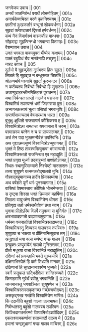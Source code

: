 जनमेजय उवाच ||	001    
अनर्थे जातनिर्बन्धं परार्थे लोभमोहितम् |	001a  
अनार्यकेष्वभिरतं मरणे कृतनिश्चयम् ||	001c  
ज्ञातीनां दुःखकर्तारं बन्धूनां शोकवर्धनम् |	002a  
सुहृदां क्लेशदातारं द्विषतां हर्षवर्धनम् ||	002c  
कथं नैनं विमार्गस्थं वारयन्तीह बान्धवाः |	003a  
सौहृदाद्वा सुहृत्स्निग्धो भगवान्वा पितामहः ||	003c  
वैशम्पायन उवाच || 	004    
उक्तं भगवता वाक्यमुक्तं भीष्मेण यत्क्षमम् |	004a  
उक्तं बहुविधं चैव नारदेनापि तच्छृणु ||	004c  
नारद उवाच ||	005    
दुर्लभो वै सुहृच्छ्रोता दुर्लभश्च हितः सुहृत् |	005a  
तिष्ठते हि सुहृद्यत्र न बन्धुस्तत्र तिष्ठति ||	005c  
श्रोतव्यमपि पश्यामि सुहृदां कुरुनन्दन |	006a  
न कर्तव्यश्च निर्बन्धो निर्बन्धो हि सुदारुणः ||	006c  
अत्राप्युदाहरन्तीममितिहासं पुरातनम् |	007a  
यथा निर्बन्धतः प्राप्तो गालवेन पराजयः ||	007c  
विश्वामित्रं तपस्यन्तं धर्मो जिज्ञासया पुरा |	008a  
अभ्यगच्छत्स्वयं भूत्वा वसिष्ठो भगवानृषिः ||	008c  
सप्तर्षीणामन्यतमं वेषमास्थाय भारत |	009a  
बुभुक्षुः क्षुधितो राजन्नाश्रमं कौशिकस्य ह ||	009c  
विश्वामित्रोऽथ सम्भ्रान्तः श्रपयामास वै चरुम् |	010a  
परमान्नस्य यत्नेन न च स प्रत्यपालयत् ||	010c  
अन्नं तेन यदा भुक्तमन्यैर्दत्तं तपस्विभिः |	011a  
अथ गृह्यान्नमत्युष्णं विश्वामित्रोऽभ्युपागमत् ||	011c  
भुक्तं मे तिष्ठ तावत्त्वमित्युक्त्वा भगवान्ययौ |	012a  
विश्वामित्रस्ततो राजन्स्थित एव महाद्युतिः ||	012c  
भक्तं प्रगृह्य मूर्ध्ना तद्बाहुभ्यां पार्श्वतोऽगमत् |	013a  
स्थितः स्थाणुरिवाभ्याशे निश्चेष्टो मारुताशनः ||	013c  
तस्य शुश्रूषणे यत्नमकरोद्गालवो मुनिः |	014a  
गौरवाद्बहुमानाच्च हार्देन प्रियकाम्यया ||	014c  
अथ वर्षशते पूर्णे धर्मः पुनरुपागमत् |	015a  
वासिष्ठं वेषमास्थाय कौशिकं भोजनेप्सया ||	015c  
स दृष्ट्वा शिरसा भक्तं ध्रियमाणं महर्षिणा |	016a  
तिष्ठता वायुभक्षेण विश्वामित्रेण धीमता ||	016c  
प्रतिगृह्य ततो धर्मस्तथैवोष्णं तथा नवम् |	017a  
भुक्त्वा प्रीतोऽस्मि विप्रर्षे तमुक्त्वा स मुनिर्गतः ||	017c  
क्षत्रभावादपगतो ब्राह्मणत्वमुपागतः |	018a  
धर्मस्य वचनात्प्रीतो विश्वामित्रस्तदाभवत् ||	018c  
विश्वामित्रस्तु शिष्यस्य गालवस्य तपस्विनः |	019a  
शुश्रूषया च भक्त्या च प्रीतिमानित्युवाच तम् ||	019c  
अनुज्ञातो मया वत्स यथेष्टं गच्छ गालव ||	019e   
इत्युक्तः प्रत्युवाचेदं गालवो मुनिसत्तमम् |	020a  
प्रीतो मधुरया वाचा विश्वामित्रं महाद्युतिम् ||	020c  
दक्षिणां कां प्रयच्छामि भवते गुरुकर्मणि |	021a  
दक्षिणाभिरुपेतं हि कर्म सिध्यति मानवम् ||	021c  
दक्षिणानां हि सृष्टानामपवर्गेण भुज्यते |	022a  
स्वर्गे क्रतुफलं सद्भिर्दक्षिणा शान्तिरुच्यते |	022c  
किमाहरामि गुर्वर्थं ब्रवीतु भगवानिति ||	022e   
जानमानस्तु भगवाञ्जितः शुश्रूषणेन च |	023a  
विश्वामित्रस्तमसकृद्गच्छ गच्छेत्यचोदयत् ||	023c  
असकृद्गच्छ गच्छेति विश्वामित्रेण भाषितः |	024a  
किं ददानीति बहुशो गालवः प्रत्यभाषत ||	024c  
निर्बन्धतस्तु बहुशो गालवस्य तपस्विनः |	025a  
किञ्चिदागतसंरम्भो विश्वामित्रोऽब्रवीदिदम् ||	025c  
एकतःश्यामकर्णानां शतान्यष्टौ ददस्व मे |	026a  
हयानां चन्द्रशुभ्राणां गच्छ गालव माचिरम् ||	026c  
